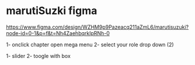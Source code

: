 # marutiSuzki figma

https://www.figma.com/design/WZHM9p9Pazeacq211aZmL6/marutisuzuki?node-id=0-1&p=f&t=Nh4ZaehbqrkIpRNh-0

<!-- footer is completed and new task start -->

<!-- home -->

1- onclick chapter open mega menu
2- select your role drop down (2)

<!-- servess -->

1- slider
2- toogle with box
